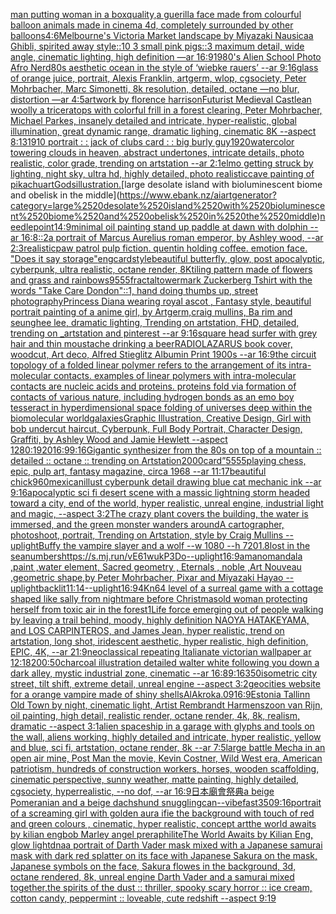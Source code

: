 [man putting woman in a box](https://www.ebank.nz/aiartgenerator?category=man%2520putting%2520woman%2520in%2520a%2520box)[quality,](https://www.ebank.nz/aiartgenerator?category=quality%2C)[a guerilla face made from colourful balloon animals made in cinema 4d, completely surrounded by other balloons](https://www.ebank.nz/aiartgenerator?category=a%2520guerilla%2520face%2520made%2520from%2520colourful%2520balloon%2520animals%2520made%2520in%2520cinema%25204d%2C%2520completely%2520surrounded%2520by%2520other%2520balloons)[4:6](https://www.ebank.nz/aiartgenerator?category=4%3A6)[Melbourne's Victoria Market landscape by Miyazaki Nausicaa Ghibli, spirited away style::10 3 small pink pigs::3 maximum detail, wide angle, cinematic lighting, high definition —ar 16:9](https://www.ebank.nz/aiartgenerator?category=Melbourne%27s%2520Victoria%2520Market%2520landscape%2520by%2520Miyazaki%2520Nausicaa%2520Ghibli%2C%2520spirited%2520away%2520style%3A%3A10%25203%2520small%2520pink%2520pigs%3A%3A3%2520maximum%2520detail%2C%2520wide%2520angle%2C%2520cinematic%2520lighting%2C%2520high%2520definition%2520%E2%80%94ar%252016%3A9)[1980's Alien School Photo Afro Nerd](https://www.ebank.nz/aiartgenerator?category=1980%27s%2520Alien%2520School%2520Photo%2520Afro%2520Nerd)[80s aesthetic ocean in the style of ‘wiebke rauers’ --ar 9:16](https://www.ebank.nz/aiartgenerator?category=80s%2520aesthetic%2520ocean%2520in%2520the%2520style%2520of%2520%E2%80%98wiebke%2520rauers%E2%80%99%2520--ar%25209%3A16)[glass of orange juice, portrait, Alexis Franklin, artgerm, wlop, cgsociety, Peter Mohrbacher, Marc Simonetti, 8k resolution, detailed, octane —no blur, distortion —ar 4:5](https://www.ebank.nz/aiartgenerator?category=glass%2520of%2520orange%2520juice%2C%2520portrait%2C%2520Alexis%2520Franklin%2C%2520artgerm%2C%2520wlop%2C%2520cgsociety%2C%2520Peter%2520Mohrbacher%2C%2520Marc%2520Simonetti%2C%25208k%2520resolution%2C%2520detailed%2C%2520octane%2520%E2%80%94no%2520blur%2C%2520distortion%2520%E2%80%94ar%25204%3A5)[artwork by florence harrison](https://www.ebank.nz/aiartgenerator?category=artwork%2520by%2520florence%2520harrison)[Futurist Medieval Castle](https://www.ebank.nz/aiartgenerator?category=Futurist%2520Medieval%2520Castle)[an woolly a triceratops with colorful frill in a forest clearing, Peter Mohrbacher, Michael Parkes, insanely detailed and intricate, hyper-realistic, global illumination, great dynamic range, dramatic lighing, cinematic 8K --aspect 8:13](https://www.ebank.nz/aiartgenerator?category=an%2520woolly%2520a%2520triceratops%2520with%2520colorful%2520frill%2520in%2520a%2520forest%2520clearing%2C%2520Peter%2520Mohrbacher%2C%2520Michael%2520Parkes%2C%2520insanely%2520detailed%2520and%2520intricate%2C%2520hyper-realistic%2C%2520global%2520illumination%2C%2520great%2520dynamic%2520range%2C%2520dramatic%2520lighing%2C%2520cinematic%25208K%2520--aspect%25208%3A13)[1910 portrait : :  jack of clubs card : : big burly guy](https://www.ebank.nz/aiartgenerator?category=1910%2520portrait%2520%3A%2520%3A%2520%2520jack%2520of%2520clubs%2520card%2520%3A%2520%3A%2520big%2520burly%2520guy)[1920](https://www.ebank.nz/aiartgenerator?category=1920)[watercolor towering clouds in heaven, abstract undertones, intricate details, photo realistic, color grade, trending on artstation --ar 2:1](https://www.ebank.nz/aiartgenerator?category=watercolor%2520towering%2520clouds%2520in%2520heaven%2C%2520abstract%2520undertones%2C%2520intricate%2520details%2C%2520photo%2520realistic%2C%2520color%2520grade%2C%2520trending%2520on%2520artstation%2520--ar%25202%3A1)[elmo getting struck by lighting, night sky, ultra hd, highly detailed, photo realistic](https://www.ebank.nz/aiartgenerator?category=elmo%2520getting%2520struck%2520by%2520lighting%2C%2520night%2520sky%2C%2520ultra%2520hd%2C%2520highly%2520detailed%2C%2520photo%2520realistic)[cave painting of pikachu](https://www.ebank.nz/aiartgenerator?category=cave%2520painting%2520of%2520pikachu)[art](https://www.ebank.nz/aiartgenerator?category=art)[Gods](https://www.ebank.nz/aiartgenerator?category=Gods)[illustration.](https://www.ebank.nz/aiartgenerator?category=illustration.)[large desolate island with bioluminescent biome and obelisk in the middle](https://www.ebank.nz/aiartgenerator?category=large%2520desolate%2520island%2520with%2520bioluminescent%2520biome%2520and%2520obelisk%2520in%2520the%2520middle)[needlepoint](https://www.ebank.nz/aiartgenerator?category=needlepoint)[14:9](https://www.ebank.nz/aiartgenerator?category=14%3A9)[minimal oil painting stand up paddle at dawn with dolphin --ar 16:8](https://www.ebank.nz/aiartgenerator?category=minimal%2520oil%2520painting%2520stand%2520up%2520paddle%2520at%2520dawn%2520with%2520dolphin%2520--ar%252016%3A8)[::2](https://www.ebank.nz/aiartgenerator?category=%3A%3A2)[a portrait of Marcus Aurelius roman emperor, by Ashley wood, --ar 2:3](https://www.ebank.nz/aiartgenerator?category=a%2520portrait%2520of%2520Marcus%2520Aurelius%2520roman%2520emperor%2C%2520by%2520Ashley%2520wood%2C%2520--ar%25202%3A3)[realistic](https://www.ebank.nz/aiartgenerator?category=realistic)[paw patrol pulp fiction. quentin holding coffee. emotion face. "Does it say storage"](https://www.ebank.nz/aiartgenerator?category=paw%2520patrol%2520pulp%2520fiction.%2520quentin%2520holding%2520coffee.%2520emotion%2520face.%2520%22Does%2520it%2520say%2520storage%22)[eng](https://www.ebank.nz/aiartgenerator?category=eng)[card](https://www.ebank.nz/aiartgenerator?category=card)[style](https://www.ebank.nz/aiartgenerator?category=style)[beautiful butterfly, glow, post apocalyptic, cyberpunk, ultra realistic, octane render, 8K](https://www.ebank.nz/aiartgenerator?category=beautiful%2520butterfly%2C%2520glow%2C%2520post%2520apocalyptic%2C%2520cyberpunk%2C%2520ultra%2520realistic%2C%2520octane%2520render%2C%25208K)[tiling pattern made of flowers and grass and rainbows](https://www.ebank.nz/aiartgenerator?category=tiling%2520pattern%2520made%2520of%2520flowers%2520and%2520grass%2520and%2520rainbows)[9555](https://www.ebank.nz/aiartgenerator?category=9555)[fractal](https://www.ebank.nz/aiartgenerator?category=fractal)[tower](https://www.ebank.nz/aiartgenerator?category=tower)[mark Zuckerberg Tshirt with the words "Take Care Dondon"::1,  hand doing thumbs up, street photography](https://www.ebank.nz/aiartgenerator?category=mark%2520Zuckerberg%2520Tshirt%2520with%2520the%2520words%2520%22Take%2520Care%2520Dondon%22%3A%3A1%2C%2520%2520hand%2520doing%2520thumbs%2520up%2C%2520street%2520photography)[Princess Diana wearing royal ascot , Fantasy style, beautiful portrait painting of a anime girl, by Artgerm,craig mullins, Ba rim and seunghee lee, dramatic lighting, Trending on artstation, FHD, detailed,  trending on _artstation and pinterest --ar 9:16](https://www.ebank.nz/aiartgenerator?category=Princess%2520Diana%2520wearing%2520royal%2520ascot%2520%2C%2520Fantasy%2520style%2C%2520beautiful%2520portrait%2520painting%2520of%2520a%2520anime%2520girl%2C%2520by%2520Artgerm%2Ccraig%2520mullins%2C%2520Ba%2520rim%2520and%2520seunghee%2520lee%2C%2520dramatic%2520lighting%2C%2520Trending%2520on%2520artstation%2C%2520FHD%2C%2520detailed%2C%2520%2520trending%2520on%2520_artstation%2520and%2520pinterest%2520--ar%25209%3A16)[square head surfer with grey hair and thin moustache drinking a beer](https://www.ebank.nz/aiartgenerator?category=square%2520head%2520surfer%2520with%2520grey%2520hair%2520and%2520thin%2520moustache%2520drinking%2520a%2520beer)[RADIOLAZARUS book cover, woodcut, Art deco, Alfred Stieglitz Albumin Print 1900s --ar 16:9](https://www.ebank.nz/aiartgenerator?category=RADIOLAZARUS%2520book%2520cover%2C%2520woodcut%2C%2520Art%2520deco%2C%2520Alfred%2520Stieglitz%2520Albumin%2520Print%25201900s%2520--ar%252016%3A9)[the circuit topology of a folded linear polymer refers to the arrangement of its intra-molecular contacts. examples of linear polymers with intra-molecular contacts are nucleic acids and proteins. proteins fold via formation of contacts of various nature, including hydrogen bonds as an emo boy tesseract in hyperdimensional space folding of universes deep within the biomolecular world](https://www.ebank.nz/aiartgenerator?category=the%2520circuit%2520topology%2520of%2520a%2520folded%2520linear%2520polymer%2520refers%2520to%2520the%2520arrangement%2520of%2520its%2520intra-molecular%2520contacts.%2520examples%2520of%2520linear%2520polymers%2520with%2520intra-molecular%2520contacts%2520are%2520nucleic%2520acids%2520and%2520proteins.%2520proteins%2520fold%2520via%2520formation%2520of%2520contacts%2520of%2520various%2520nature%2C%2520including%2520hydrogen%2520bonds%2520as%2520an%2520emo%2520boy%2520tesseract%2520in%2520hyperdimensional%2520space%2520folding%2520of%2520universes%2520deep%2520within%2520the%2520biomolecular%2520world)[galaxies](https://www.ebank.nz/aiartgenerator?category=galaxies)[Graphic Illustration, Creative Design, Girl with bob undercut haircut, Cyberpunk, Full Body Portrait, Character Design, Graffiti, by Ashley Wood and Jamie Hewlett --aspect 1280:1920](https://www.ebank.nz/aiartgenerator?category=Graphic%2520Illustration%2C%2520Creative%2520Design%2C%2520Girl%2520with%2520bob%2520undercut%2520haircut%2C%2520Cyberpunk%2C%2520Full%2520Body%2520Portrait%2C%2520Character%2520Design%2C%2520Graffiti%2C%2520by%2520Ashley%2520Wood%2520and%2520Jamie%2520Hewlett%2520--aspect%25201280%3A1920)[16:9](https://www.ebank.nz/aiartgenerator?category=16%3A9)[9:16](https://www.ebank.nz/aiartgenerator?category=9%3A16)[Gigantic synthesizer from the 80s on top of a mountain :: detailed :: octane :: trending on Artstation](https://www.ebank.nz/aiartgenerator?category=Gigantic%2520synthesizer%2520from%2520the%252080s%2520on%2520top%2520of%2520a%2520mountain%2520%3A%3A%2520detailed%2520%3A%3A%2520octane%2520%3A%3A%2520trending%2520on%2520Artstation)[2000](https://www.ebank.nz/aiartgenerator?category=2000)[card”](https://www.ebank.nz/aiartgenerator?category=card%E2%80%9D)[5555](https://www.ebank.nz/aiartgenerator?category=5555)[playing chess, epic, pulp art, fantasy magazine, circa 1968 --ar 11:17](https://www.ebank.nz/aiartgenerator?category=playing%2520chess%2C%2520epic%2C%2520pulp%2520art%2C%2520fantasy%2520magazine%2C%2520circa%25201968%2520--ar%252011%3A17)[beautiful chick](https://www.ebank.nz/aiartgenerator?category=beautiful%2520chick)[960](https://www.ebank.nz/aiartgenerator?category=960)[mexican](https://www.ebank.nz/aiartgenerator?category=mexican)[illust cyberpunk detail drawing blue cat mechanic ink --ar 9:16](https://www.ebank.nz/aiartgenerator?category=illust%2520cyberpunk%2520detail%2520drawing%2520blue%2520cat%2520mechanic%2520ink%2520--ar%25209%3A16)[apocalyptic sci fi desert scene with a massic lightning storm headed toward a city, end of the world, hyper realistic, unreal engine, industrial light and magic, --aspect 3:2](https://www.ebank.nz/aiartgenerator?category=apocalyptic%2520sci%2520fi%2520desert%2520scene%2520with%2520a%2520massic%2520lightning%2520storm%2520headed%2520toward%2520a%2520city%2C%2520end%2520of%2520the%2520world%2C%2520hyper%2520realistic%2C%2520unreal%2520engine%2C%2520industrial%2520light%2520and%2520magic%2C%2520--aspect%25203%3A2)[The crazy plant covers the building, the water is immersed, and the green monster wanders around](https://www.ebank.nz/aiartgenerator?category=The%2520crazy%2520plant%2520covers%2520the%2520building%2C%2520the%2520water%2520is%2520immersed%2C%2520and%2520the%2520green%2520monster%2520wanders%2520around)[A cartographer, photoshoot, portrait, Trending on Artstation, style by Craig Mullins --uplight](https://www.ebank.nz/aiartgenerator?category=A%2520cartographer%2C%2520photoshoot%2C%2520portrait%2C%2520Trending%2520on%2520Artstation%2C%2520style%2520by%2520Craig%2520Mullins%2520--uplight)[Buffy the vampire slayer and a wolf --w 1080 --h 720](https://www.ebank.nz/aiartgenerator?category=Buffy%2520the%2520vampire%2520slayer%2520and%2520a%2520wolf%2520--w%25201080%2520--h%2520720)[1.8](https://www.ebank.nz/aiartgenerator?category=1.8)[lost in the sea](https://www.ebank.nz/aiartgenerator?category=lost%2520in%2520the%2520sea)[numbers](https://www.ebank.nz/aiartgenerator?category=numbers)[<https://s.mj.run/vE61wukP3Do>](https://www.ebank.nz/aiartgenerator?category=%3Chttps%3A//s.mj.run/vE61wukP3Do%3E)[--uplight](https://www.ebank.nz/aiartgenerator?category=--uplight)[16:9](https://www.ebank.nz/aiartgenerator?category=16%3A9)[amano](https://www.ebank.nz/aiartgenerator?category=amano)[mandala ,paint ,water element, Sacred geometry , Eternals , noble ,Art Nouveau ,geometric shape,by Peter Mohrbacher, Pixar and Miyazaki Hayao --uplight](https://www.ebank.nz/aiartgenerator?category=mandala%2520%2Cpaint%2520%2Cwater%2520element%2C%2520Sacred%2520geometry%2520%2C%2520Eternals%2520%2C%2520noble%2520%2CArt%2520Nouveau%2520%2Cgeometric%2520shape%2Cby%2520Peter%2520Mohrbacher%2C%2520Pixar%2520and%2520Miyazaki%2520Hayao%2520--uplight)[backlit](https://www.ebank.nz/aiartgenerator?category=backlit)[11:14](https://www.ebank.nz/aiartgenerator?category=11%3A14)[--uplight](https://www.ebank.nz/aiartgenerator?category=--uplight)[16:9](https://www.ebank.nz/aiartgenerator?category=16%3A9)[4K](https://www.ebank.nz/aiartgenerator?category=4K)[n64 level of a surreal game with a cottage shaped like sally from nightmare before Christmas](https://www.ebank.nz/aiartgenerator?category=n64%2520level%2520of%2520a%2520surreal%2520game%2520with%2520a%2520cottage%2520shaped%2520like%2520sally%2520from%2520nightmare%2520before%2520Christmas)[old woman protecting herself from toxic air in the forest](https://www.ebank.nz/aiartgenerator?category=old%2520woman%2520protecting%2520herself%2520from%2520toxic%2520air%2520in%2520the%2520forest)[1](https://www.ebank.nz/aiartgenerator?category=1)[Life force emerging out of people walking by leaving a trail behind, moody, highly definition NAOYA HATAKEYAMA, and LOS CARPINTEROS, and James Jean, hyper realistic, trend on artstation, long shot, iridescent aesthetic, hyper realistic, high definition, EPIC, 4K, --ar 21:9](https://www.ebank.nz/aiartgenerator?category=Life%2520force%2520emerging%2520out%2520of%2520people%2520walking%2520by%2520leaving%2520a%2520trail%2520behind%2C%2520moody%2C%2520highly%2520definition%2520NAOYA%2520HATAKEYAMA%2C%2520and%2520LOS%2520CARPINTEROS%2C%2520and%2520James%2520Jean%2C%2520hyper%2520realistic%2C%2520trend%2520on%2520artstation%2C%2520long%2520shot%2C%2520iridescent%2520aesthetic%2C%2520hyper%2520realistic%2C%2520high%2520definition%2C%2520EPIC%2C%25204K%2C%2520--ar%252021%3A9)[neoclassical repeating  Italianate victorian wallpaper ar 12:18](https://www.ebank.nz/aiartgenerator?category=neoclassical%2520repeating%2520%2520Italianate%2520victorian%2520wallpaper%2520ar%252012%3A18)[200:50](https://www.ebank.nz/aiartgenerator?category=200%3A50)[charcoal illustration detailed walter white following you down a dark alley, mystic industrial zone, cinematic --ar 16:8](https://www.ebank.nz/aiartgenerator?category=charcoal%2520illustration%2520detailed%2520walter%2520white%2520following%2520you%2520down%2520a%2520dark%2520alley%2C%2520mystic%2520industrial%2520zone%2C%2520cinematic%2520--ar%252016%3A8)[9:16](https://www.ebank.nz/aiartgenerator?category=9%3A16)[350](https://www.ebank.nz/aiartgenerator?category=350)[isometric city street, tilt shift, extreme detail, unreal engine --aspect 3:2](https://www.ebank.nz/aiartgenerator?category=isometric%2520city%2520street%2C%2520tilt%2520shift%2C%2520extreme%2520detail%2C%2520unreal%2520engine%2520--aspect%25203%3A2)[geocities website for a orange vampire made of shiny shells](https://www.ebank.nz/aiartgenerator?category=geocities%2520website%2520for%2520a%2520orange%2520vampire%2520made%2520of%2520shiny%2520shells)[AlAkroka](https://www.ebank.nz/aiartgenerator?category=AlAkroka)[.09](https://www.ebank.nz/aiartgenerator?category=.09)[16:9](https://www.ebank.nz/aiartgenerator?category=16%3A9)[Estonia Tallinn Old Town by night, cinematic light, Artist Rembrandt Harmenszoon van Rijn, oil painting, high detail, realistic render, octane render, 4k, 8k, realism, dramatic --aspect 3:1](https://www.ebank.nz/aiartgenerator?category=Estonia%2520Tallinn%2520Old%2520Town%2520by%2520night%2C%2520cinematic%2520light%2C%2520Artist%2520Rembrandt%2520Harmenszoon%2520van%2520Rijn%2C%2520oil%2520painting%2C%2520high%2520detail%2C%2520realistic%2520render%2C%2520octane%2520render%2C%25204k%2C%25208k%2C%2520realism%2C%2520dramatic%2520--aspect%25203%3A1)[alien spaceship in a garage with glyphs and tools on the wall, aliens working, highly detailed and intricate, hyper realistic, yellow and blue, sci fi, artstation, octane render, 8k --ar 7:5](https://www.ebank.nz/aiartgenerator?category=alien%2520spaceship%2520in%2520a%2520garage%2520with%2520glyphs%2520and%2520tools%2520on%2520the%2520wall%2C%2520aliens%2520working%2C%2520highly%2520detailed%2520and%2520intricate%2C%2520hyper%2520realistic%2C%2520yellow%2520and%2520blue%2C%2520sci%2520fi%2C%2520artstation%2C%2520octane%2520render%2C%25208k%2520--ar%25207%3A5)[large battle Mecha in an open air mine, Post Man the movie, Kevin Costner, Wild West era, American patriotism, hundreds of construction workers, horses, wooden scaffolding, cinematic perspective, sunny weather, matte painting, highly detailed, cgsociety, hyperrealistic, --no dof, --ar 16:9](https://www.ebank.nz/aiartgenerator?category=large%2520battle%2520Mecha%2520in%2520an%2520open%2520air%2520mine%2C%2520Post%2520Man%2520the%2520movie%2C%2520Kevin%2520Costner%2C%2520Wild%2520West%2520era%2C%2520American%2520patriotism%2C%2520hundreds%2520of%2520construction%2520workers%2C%2520horses%2C%2520wooden%2520scaffolding%2C%2520cinematic%2520perspective%2C%2520sunny%2520weather%2C%2520matte%2520painting%2C%2520highly%2520detailed%2C%2520cgsociety%2C%2520hyperrealistic%2C%2520--no%2520dof%2C%2520--ar%252016%3A9)[日本廟會祭典](https://www.ebank.nz/aiartgenerator?category=%E6%97%A5%E6%9C%AC%E5%BB%9F%E6%9C%83%E7%A5%AD%E5%85%B8)[a beige Pomeranian and a beige dachshund snuggling](https://www.ebank.nz/aiartgenerator?category=a%2520beige%2520Pomeranian%2520and%2520a%2520beige%2520dachshund%2520snuggling)[can](https://www.ebank.nz/aiartgenerator?category=can)[--vibefast](https://www.ebank.nz/aiartgenerator?category=--vibefast)[350](https://www.ebank.nz/aiartgenerator?category=350)[9:16](https://www.ebank.nz/aiartgenerator?category=9%3A16)[portrait of a screaming girl with golden aura ifie the background with touch of red and green colours , cinematic, hyper realistic, concept art](https://www.ebank.nz/aiartgenerator?category=portrait%2520of%2520a%2520screaming%2520girl%2520with%2520golden%2520aura%2520ifie%2520the%2520background%2520with%2520touch%2520of%2520red%2520and%2520green%2520colours%2520%2C%2520cinematic%2C%2520hyper%2520realistic%2C%2520concept%2520art)[the world awaits by kilian eng](https://www.ebank.nz/aiartgenerator?category=the%2520world%2520awaits%2520by%2520kilian%2520eng)[bob Marley angel preraphilite](https://www.ebank.nz/aiartgenerator?category=bob%2520Marley%2520angel%2520preraphilite)[The World Awaits by Kilian Eng, glow light](https://www.ebank.nz/aiartgenerator?category=The%2520World%2520Awaits%2520by%2520Kilian%2520Eng%2C%2520glow%2520light)[dna](https://www.ebank.nz/aiartgenerator?category=dna)[a portrait of Darth Vader mask mixed with a Japanese samurai mask with dark red splatter on its face with Japanese Sakura on the mask, Japanese symbols on the face, Sakura flowes in the background, 3d, octane rendered, 8k, unreal engine Darth Vader and a samurai mixed together,](https://www.ebank.nz/aiartgenerator?category=a%2520portrait%2520of%2520Darth%2520Vader%2520mask%2520mixed%2520with%2520a%2520Japanese%2520samurai%2520mask%2520with%2520dark%2520red%2520splatter%2520on%2520its%2520face%2520with%2520Japanese%2520Sakura%2520on%2520the%2520mask%2C%2520Japanese%2520symbols%2520on%2520the%2520face%2C%2520Sakura%2520flowes%2520in%2520the%2520background%2C%25203d%2C%2520octane%2520rendered%2C%25208k%2C%2520unreal%2520engine%2520Darth%2520Vader%2520and%2520a%2520samurai%2520mixed%2520together%2C)[the spirits of the dust ::  thriller, spooky scary horror :: ice cream, cotton candy, peppermint ::  loveable, cute redshift --aspect 9:19](https://www.ebank.nz/aiartgenerator?category=the%2520spirits%2520of%2520the%2520dust%2520%3A%3A%2520%2520thriller%2C%2520spooky%2520scary%2520horror%2520%3A%3A%2520ice%2520cream%2C%2520cotton%2520candy%2C%2520peppermint%2520%3A%3A%2520%2520loveable%2C%2520cute%2520redshift%2520--aspect%25209%3A19)